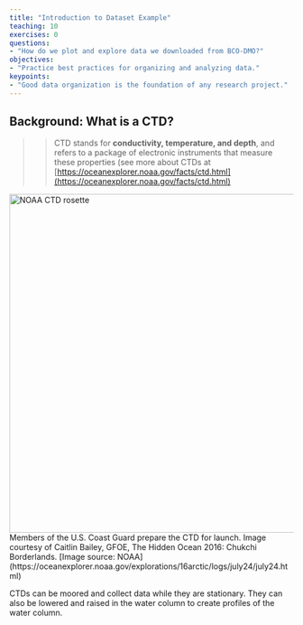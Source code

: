 ```yaml
---
title: "Introduction to Dataset Example"
teaching: 10
exercises: 0
questions:
- "How do we plot and explore data we downloaded from BCO-DMO?"
objectives:
- "Practice best practices for organizing and analyzing data."
keypoints:
- "Good data organization is the foundation of any research project."
---
```



## Background: What is a CTD?

>> CTD stands for **conductivity, temperature, and depth**, and refers to a package of electronic instruments that measure these properties (see more about CTDs at  [https://oceanexplorer.noaa.gov/facts/ctd.html](https://oceanexplorer.noaa.gov/facts/ctd.html)

<img src="(https://oceanexplorer.noaa.gov/explorations/16arctic/logs/july24/media/coastguardctd_hires.jpg" alt="NOAA CTD rosette" width="600px"/>
Members of the U.S. Coast Guard prepare the CTD for launch. Image courtesy of Caitlin Bailey, GFOE, The Hidden Ocean 2016: Chukchi Borderlands. [Image source: NOAA](https://oceanexplorer.noaa.gov/explorations/16arctic/logs/july24/july24.html)

CTDs can be moored and collect data while they are stationary. They can also be lowered and raised in the water column to create profiles of the water column.
